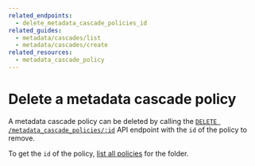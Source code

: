 ```yaml
---
related_endpoints:
  - delete_metadata_cascade_policies_id
related_guides:
  - metadata/cascades/list
  - metadata/cascades/create
related_resources: 
  - metadata_cascade_policy
---
```


# Delete a metadata cascade policy

A metadata cascade policy can be deleted by calling the 
[`DELETE /metadata_cascade_policies/:id`][e_delete] API endpoint with the
`id` of the policy to remove.

<Samples id='delete_metadata_cascade_policies_id' />

<Message>

  To get the `id` of the policy,
  [list all policies][g_list_policies] for the folder.

</Message>

[e_delete]: e://delete_metadata_cascade_policies_id
[g_list_policies]: g://metadata/cascades/list
